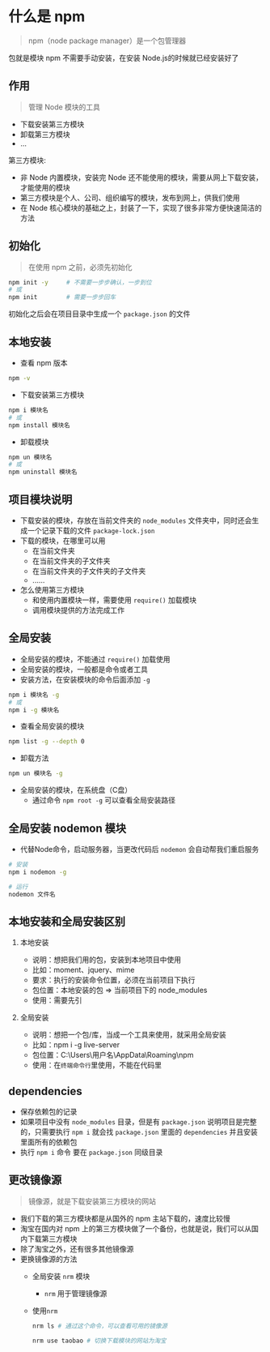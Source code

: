 # 什么是 npm

> npm（node  package  manager）是一个包管理器

包就是模块
npm 不需要手动安装，在安装 Node.js的时候就已经安装好了

## 作用

> 管理 Node 模块的工具

- 下载安装第三方模块
- 卸载第三方模块
- ...

第三方模块:

- 非 Node 内置模块，安装完 Node 还不能使用的模块，需要从网上下载安装，才能使用的模块
- 第三方模块是个人、公司、组织编写的模块，发布到网上，供我们使用
- 在 Node 核心模块的基础之上，封装了一下，实现了很多非常方便快速简洁的方法

## 初始化

> 在使用 npm 之前，必须先初始化

``` bash
npm init -y     # 不需要一步步确认，一步到位
# 或
npm init        # 需要一步步回车
```

初始化之后会在项目目录中生成一个 `package.json` 的文件

## 本地安装

- 查看 npm 版本

``` bash
npm -v
```

- 下载安装第三方模块

``` bash
npm i 模块名
# 或
npm install 模块名
```

- 卸载模块

``` bash
npm un 模块名
# 或
npm uninstall 模块名
```

## 项目模块说明

- 下载安装的模块，存放在当前文件夹的 `node_modules` 文件夹中，同时还会生成一个记录下载的文件 `package-lock.json`
- 下载的模块，在哪里可以用
  - 在当前文件夹
  - 在当前文件夹的子文件夹
  - 在当前文件夹的子文件夹的子文件夹
  - ......
- 怎么使用第三方模块
  - 和使用内置模块一样，需要使用 `require()` 加载模块
  - 调用模块提供的方法完成工作

## 全局安装

- 全局安装的模块，不能通过 `require()` 加载使用
- 全局安装的模块，一般都是命令或者工具
- 安装方法，在安装模块的命令后面添加 `-g`

``` bash
npm i 模块名 -g
# 或
npm i -g 模块名
```

- 查看全局安装的模块

``` bash
npm list -g --depth 0
```

- 卸载方法

``` bash
npm un 模块名 -g
```

- 全局安装的模块，在系统盘（C盘）
  - 通过命令 `npm root -g` 可以查看全局安装路径

## 全局安装 nodemon 模块

- 代替Node命令，启动服务器，当更改代码后 `nodemon` 会自动帮我们重启服务

``` bash
# 安装
npm i nodemon -g

# 运行
nodemon 文件名
```

## 本地安装和全局安装区别

1. 本地安装

    - 说明：想把我们用的包，安装到本地项目中使用
    - 比如：moment、jquery、mime
    - 要求：执行的安装命令位置，必须在当前项目下执行
    - 包位置：本地安装的包 => 当前项目下的 node_modules
    - 使用：需要先引

2. 全局安装

    - 说明：想把一个包/库，当成一个工具来使用，就采用全局安装
    - 比如：npm i -g live-server
    - 包位置：C:\Users\用户名\AppData\Roaming\npm
    - 使用：在`终端命令行`里使用，不能在代码里

## dependencies

- 保存依赖包的记录
- 如果项目中没有 `node_modules` 目录，但是有 `package.json` 说明项目是完整的，只需要执行 `npm i` 就会找 `package.json` 里面的 `dependencies` 并且安装里面所有的依赖包
- 执行 `npm i` 命令 要在 `package.json` 同级目录

## 更改镜像源

> 镜像源，就是下载安装第三方模块的网站

- 我们下载的第三方模块都是从国外的 npm 主站下载的，速度比较慢
- 淘宝在国内对 npm 上的第三方模块做了一个备份，也就是说，我们可以从国内下载第三方模块
- 除了淘宝之外，还有很多其他镜像源
- 更换镜像源的方法
  - 全局安装 `nrm` 模块
    - `nrm` 用于管理镜像源
  - 使用`nrm`

    ``` bash
    nrm ls # 通过这个命令，可以查看可用的镜像源
    ```

    ``` bash
    nrm use taobao # 切换下载模块的网站为淘宝
    ```
